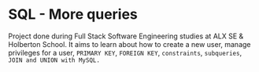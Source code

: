 
# SQL - More queries

Project done during Full Stack Software Engineering studies at ALX SE & Holberton School. It aims to learn about how to create a new user, manage privileges for a user, ```PRIMARY KEY```, ```FOREIGN KEY```, ```constraints```, ```subqueries```, ```JOIN and UNION with MySQL.```

